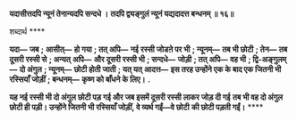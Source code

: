 **यदासीत्तदपि न्यूनं तेनान्यदपि सन्दधे ।** **तदपि द्व्यङ्गुलं न्यूनं यद्यदादत्त बन्धनम् ॥ १६॥** 

शब्दार्थ **** 

**यदा—** **जब** **; आसीत्—** **हो गया** **; तत् अपि—** **नई रस्सी जोडऩे पर भी** **; न्यूनम्—** **तब भी छोटी** **; तेन—** **तब दूसरी रस्सी से** **; अन्यत्** **अपि—** **और दूसरी रस्सी भी** **; सन्दधे—** **जोड़ी** **; तत् अपि—** **वह भी** **; द्वि-अङ्गुलम्—** **दो अंगुल** **; न्यूनम्—** **छोटी होती जाती** **; यत् यत्** **आदत्त—** **इस तरह उन्होंने एक के बाद एक जितनी भी रस्सियाँ जोड़ीं** **; बन्धनम्—** **कृष्ण को बाँधने के लिए।** **.** 

**यह नई रस्सी भी दो अंगुल छोटी पड़ गई और जब इसमें दूसरी रस्सी लाकर जोड़ दी गई** **तब भी वह दो अंगुल छोटी ही पड़ी। उन्होंने जितनी भी रस्सियाँ जोड़ीं, वे व्यर्थ गईं—वे छोटी** **की छोटी पड़ती गईं।** **** 